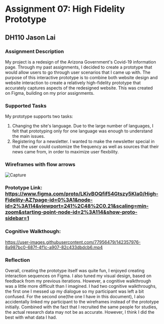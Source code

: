 # Assignment 07: High Fidelity Prototype
## DH110 Jason Lai
### Assignment Description
My project is a redesign of the Arizona Government's Covid-19 information page. Through my past assignments, I decided to create a prototype that would allow users to go through user scenarios that I came up with. The purpose of this interactive prototype is to combine both website design and website interaction to create a relatively high-fidelity prototype that accurately captures aspects of the redesigned website. This was created on Figma, building on my prior assignments.

### Supported Tasks
My prototype supports two tasks:
1. Changing the site's language. Due to the large number of languages, I felt that prototyping only for one language was enough to understand the main issues.
2. Registering for a newsletter. I wanted to make the newsletter special in that the user could customize the frequency as well as sources that their news came from, in order to maximize user flexbility.

### Wireframes with flow arrows
![Capture](https://user-images.githubusercontent.com/77956479/142357509-a4aa22c5-a5f6-4b06-a737-141a10daabe2.PNG)

### Prototype Link: https://www.figma.com/proto/LKivBOQfif54Gtszy5KIa0/High-Fidelity-AZ?page-id=0%3A1&node-id=2%3A114&viewport=241%2C48%2C0.21&scaling=min-zoom&starting-point-node-id=2%3A114&show-proto-sidebar=1

### Cognitive Walkthough: 


https://user-images.githubusercontent.com/77956479/142357976-8a987bc0-687f-4f1c-a907-82c433dbdcb6.mp4

### Reflection
Overall, creating the prototype itself was quite fun, I enjoyed creating interaction sequences on Figma. I also tuned my visual design, based on feedback from my previous iterations. However, a cognitive walkthrough was a little more difficult than I imagined. I had two cognitive walkthroughs, the first one I messed up my dialogue so my participant was left a bit confused. For the second one(the one I have in this document), I also accidentally linked my participant to the wireframes instead of the prototype initially. Combined with the fact that I recruited the same people for studies, the actual research data may not be as accurate. However, I think I did the best with what data I had.
